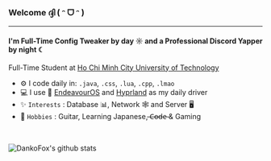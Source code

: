 ### Welcome ദ്ദി ( ᵔ ᗜ ᵔ )

---

#### I'm Full-Time Config Tweaker by day ☼ and a Professional Discord Yapper by night ☾

Full-Time Student at [Ho Chi Minh City University of Technology](https://oisp.hcmut.edu.vn/en/)<br>

- ⚙️ I code daily in: `.java`, `.css`, `.lua`, `.cpp`, `.lmao`
- 💻 I use 🌌 [EndeavourOS](https://endeavouros.com/) and [Hyprland](https://hyprland.org/) as my daily driver
- ✨ `Interests` : Database 📊, Network 🕸 and Server 🖥
- 🎸 `Hobbies` : Guitar, Learning Japanese, ̶C̶o̶d̶e̶ & Gaming
<br>

![DankoFox's github stats](https://github-readme-stats.vercel.app/api?username=DankoFox&show_icons=true&theme=apprentice&hide_rank=true&text_bold=true&disable_animations=true)
